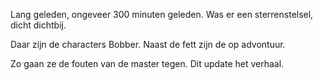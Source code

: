 ﻿Lang geleden, ongeveer 300 minuten geleden. Was er een sterrenstelsel, dicht dichtbij.


Daar zijn de characters Bobber. Naast de fett zijn de op advontuur.

Zo gaan ze de fouten van de master tegen. Dit update het verhaal.

